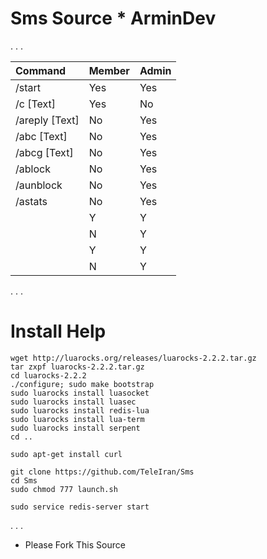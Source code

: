 # Sms Source * ArminDev


.
.
.

| Command | Member | Admin |
|:--------|:--------|:-------------|
| /start | Yes | Yes |
| /c [Text] | Yes | No |
| /areply [Text] | No | Yes |
| /abc [Text] | No | Yes |
| /abcg [Text] | No | Yes |
| /ablock | No | Yes |
| /aunblock | No | Yes |
| /astats | No | Yes |
|   | Y | Y |
|   | N | Y |
|   | Y | Y |
|   | N | Y |

.
.
.

# Install Help

```
wget http://luarocks.org/releases/luarocks-2.2.2.tar.gz
tar zxpf luarocks-2.2.2.tar.gz
cd luarocks-2.2.2
./configure; sudo make bootstrap
sudo luarocks install luasocket
sudo luarocks install luasec
sudo luarocks install redis-lua
sudo luarocks install lua-term
sudo luarocks install serpent
cd ..
```
```
sudo apt-get install curl
```
```
git clone https://github.com/TeleIran/Sms
cd Sms
sudo chmod 777 launch.sh
```
```
sudo service redis-server start
```

.
.
.

*   Please Fork This Source
